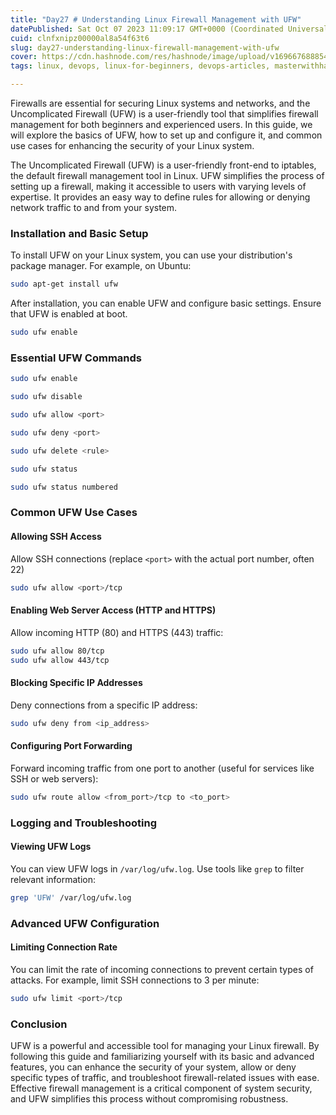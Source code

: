 ```yaml
---
title: "Day27 # Understanding Linux Firewall Management with UFW"
datePublished: Sat Oct 07 2023 11:09:17 GMT+0000 (Coordinated Universal Time)
cuid: clnfxnipz00000al8a54f63t6
slug: day27-understanding-linux-firewall-management-with-ufw
cover: https://cdn.hashnode.com/res/hashnode/image/upload/v1696676888543/a38f6d41-01c0-401d-8640-952b94e6408e.png
tags: linux, devops, linux-for-beginners, devops-articles, masterwithhamza

---
```


Firewalls are essential for securing Linux systems and networks, and the Uncomplicated Firewall (UFW) is a user-friendly tool that simplifies firewall management for both beginners and experienced users. In this guide, we will explore the basics of UFW, how to set up and configure it, and common use cases for enhancing the security of your Linux system.

The Uncomplicated Firewall (UFW) is a user-friendly front-end to iptables, the default firewall management tool in Linux. UFW simplifies the process of setting up a firewall, making it accessible to users with varying levels of expertise. It provides an easy way to define rules for allowing or denying network traffic to and from your system.

### **Installation and Basic Setup**

To install UFW on your Linux system, you can use your distribution's package manager. For example, on Ubuntu:

```bash
sudo apt-get install ufw
```

After installation, you can enable UFW and configure basic settings. Ensure that UFW is enabled at boot.

```bash
sudo ufw enable
```

### **Essential UFW Commands**

```bash
sudo ufw enable
```

```bash
sudo ufw disable
```

```bash
sudo ufw allow <port>
```

```bash
sudo ufw deny <port>
```

```bash
sudo ufw delete <rule>
```

```bash
sudo ufw status
```

```bash
sudo ufw status numbered
```

### **Common UFW Use Cases**

#### Allowing SSH Access

Allow SSH connections (replace `<port>` with the actual port number, often 22)

```bash
sudo ufw allow <port>/tcp
```

#### Enabling Web Server Access (HTTP and HTTPS)

Allow incoming HTTP (80) and HTTPS (443) traffic:

```bash
sudo ufw allow 80/tcp
sudo ufw allow 443/tcp
```

#### Blocking Specific IP Addresses

Deny connections from a specific IP address:

```bash
sudo ufw deny from <ip_address>
```

#### Configuring Port Forwarding

Forward incoming traffic from one port to another (useful for services like SSH or web servers):

```bash
sudo ufw route allow <from_port>/tcp to <to_port>
```

### **Logging and Troubleshooting**

#### Viewing UFW Logs

You can view UFW logs in `/var/log/ufw.log`. Use tools like `grep` to filter relevant information:

```bash
grep 'UFW' /var/log/ufw.log
```

### **Advanced UFW Configuration**

#### Limiting Connection Rate

You can limit the rate of incoming connections to prevent certain types of attacks. For example, limit SSH connections to 3 per minute:

```bash
sudo ufw limit <port>/tcp
```

### **Conclusion**

UFW is a powerful and accessible tool for managing your Linux firewall. By following this guide and familiarizing yourself with its basic and advanced features, you can enhance the security of your system, allow or deny specific types of traffic, and troubleshoot firewall-related issues with ease. Effective firewall management is a critical component of system security, and UFW simplifies this process without compromising robustness.